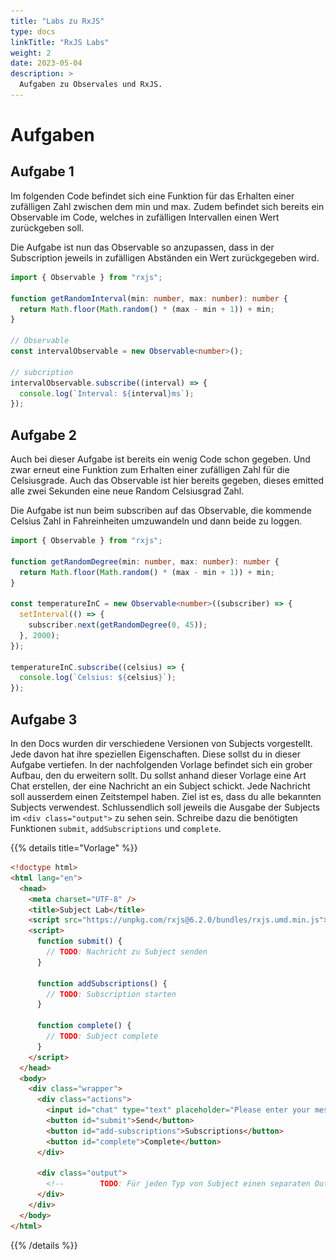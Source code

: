 ```yaml
---
title: "Labs zu RxJS"
type: docs
linkTitle: "RxJS Labs"
weight: 2
date: 2023-05-04
description: >
  Aufgaben zu Observales und RxJS.
---
```


# Aufgaben

[//]: # "## Aufgabe 1"
[//]: # "![task1](/images/task.png) - Einzelarbeit"
[//]: #
[//]: # "Erstelle eine Website, welche anhand von Observables eine Browsernotification ausgibt."
[//]: # "Dazu soll sich auf der Website ein Button befinden, welcher das Event auslöst, um die Notification im Browser anzuzeigen."
[//]: #
[//]: # "Vorgehen:"
[//]: # 'Lade die [Datei](/files/exams/angular/uebung1.html) herunter und öffne sie in VS Code. (Wenn sie im Browser geöffnet ist, mittels rechtsklick und dann "Speichern unter".) '
[//]: # "Die Datei enthält lediglich das Grundgerüst der Übung, füge an den auskommentierten Stellen den entsprechenden Code ein."
[//]: # "Am Grundgerüst der Datei soll nichts verändert werden."
[//]: #
[//]: # "![asset](/images/hint.png)"
[//]: # 'Damit die Notifications fehlerfrei funktionieren, muss die Extension "Live Server" in VS Code hinzugefügt und angewendet werden.'
[//]: #
[//]: # "[//]: # (TODO: datei ersetzen mit collapsable)"

## Aufgabe 1

Im folgenden Code befindet sich eine Funktion für das Erhalten einer zufälligen Zahl zwischen dem min und max. Zudem befindet sich bereits ein Observable im Code, welches in zufälligen Intervallen einen Wert zurückgeben soll.

Die Aufgabe ist nun das Observable so anzupassen, dass in der Subscription jeweils in zufälligen Abständen ein Wert zurückgegeben wird.

```typescript
import { Observable } from "rxjs";

function getRandomInterval(min: number, max: number): number {
  return Math.floor(Math.random() * (max - min + 1)) + min;
}

// Observable
const intervalObservable = new Observable<number>();

// subcription
intervalObservable.subscribe((interval) => {
  console.log(`Interval: ${interval}ms`);
});
```

## Aufgabe 2

Auch bei dieser Aufgabe ist bereits ein wenig Code schon gegeben. Und zwar erneut eine Funktion zum Erhalten einer zufälligen Zahl für die Celsiusgrade.
Auch das Observable ist hier bereits gegeben, dieses emitted alle zwei Sekunden eine neue Random Celsiusgrad Zahl.

Die Aufgabe ist nun beim subscriben auf das Observable, die kommende Celsius Zahl in Fahreinheiten umzuwandeln und dann beide zu loggen.

```typescript
import { Observable } from "rxjs";

function getRandomDegree(min: number, max: number): number {
  return Math.floor(Math.random() * (max - min + 1)) + min;
}

const temperatureInC = new Observable<number>((subscriber) => {
  setInterval(() => {
    subscriber.next(getRandomDegree(0, 45));
  }, 2000);
});

temperatureInC.subscribe((celsius) => {
  console.log(`Celsius: ${celsius}`);
});
```

## Aufgabe 3

In den Docs wurden dir verschiedene Versionen von Subjects vorgestellt. Jede davon hat ihre speziellen Eigenschaften.
Diese sollst du in dieser Aufgabe vertiefen. In der nachfolgenden Vorlage befindet sich ein grober Aufbau, den du erweitern sollt.
Du sollst anhand dieser Vorlage eine Art Chat erstellen, der eine Nachricht an ein Subject schickt. Jede Nachricht soll ausserdem einen Zeitstempel haben.
Ziel ist es, dass du alle bekannten Subjects verwendest. Schlussendlich soll jeweils die Ausgabe der Subjects im `<div class="output">` zu sehen sein.
Schreibe dazu die benötigten Funktionen `submit`, `addSubscriptions` und `complete`.

{{% details title="Vorlage" %}}

```html
<!doctype html>
<html lang="en">
  <head>
    <meta charset="UTF-8" />
    <title>Subject Lab</title>
    <script src="https://unpkg.com/rxjs@6.2.0/bundles/rxjs.umd.min.js"></script>
    <script>
      function submit() {
        // TODO: Nachricht zu Subject senden
      }

      function addSubscriptions() {
        // TODO: Subscription starten
      }

      function complete() {
        // TODO: Subject complete
      }
    </script>
  </head>
  <body>
    <div class="wrapper">
      <div class="actions">
        <input id="chat" type="text" placeholder="Please enter your message" />
        <button id="submit">Send</button>
        <button id="add-subscriptions">Subscriptions</button>
        <button id="complete">Complete</button>
      </div>

      <div class="output">
        <!--        TODO: Für jeden Typ von Subject einen separaten Output-->
      </div>
    </div>
  </body>
</html>
```

{{% /details %}}
